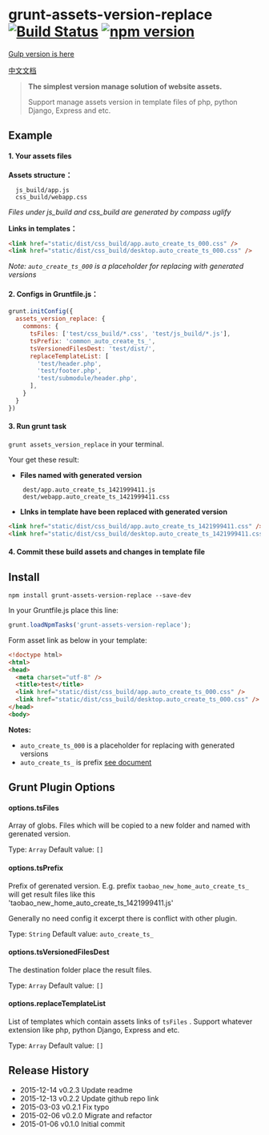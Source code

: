 # grunt-assets-version-replace  [![Build Status](https://travis-ci.org/Black-Mirror/grunt-assets-version-replace.svg?branch=master)](https://travis-ci.org/Black-Mirror/grunt-assets-version-replace) [![npm version](https://badge.fury.io/js/grunt-assets-version-replace.svg)](http://badge.fury.io/js/grunt-assets-version-replace)

[Gulp version is here](https://github.com/bammoo/gulp-assets-version-replace)

[中文文档](README-cn.md)

> **The simplest version manage solution of website assets.**
>  
>  Support manage assets version in template files of php, python Django, Express and etc.


## Example


#### 1. Your assets files
**Assets structure：**
 
```
  js_build/app.js
  css_build/webapp.css
```
*Files under js_build and css_build are generated by compass uglify*

**Links in templates：**

```html
<link href="static/dist/css_build/app.auto_create_ts_000.css" />
<link href="static/dist/css_build/desktop.auto_create_ts_000.css" />
```

*Note:  `auto_create_ts_000` is a placeholder for replacing with generated versions*

#### 2. Configs in Gruntfile.js：

```js
grunt.initConfig({
  assets_version_replace: {
    commons: {
      tsFiles: ['test/css_build/*.css', 'test/js_build/*.js'],
      tsPrefix: 'common_auto_create_ts_',
      tsVersionedFilesDest: 'test/dist/',
      replaceTemplateList: [
        'test/header.php',
        'test/footer.php',
        'test/submodule/header.php',
      ],
    }
  }
})
```
#### 3. Run grunt task

`grunt assets_version_replace` in your terminal.

Your get these result:

* **Files named with generated version** 

```
    dest/app.auto_create_ts_1421999411.js
    dest/webapp.auto_create_ts_1421999411.css
```

* **LInks in template have been replaced with generated version**

```html
<link href="static/dist/css_build/app.auto_create_ts_1421999411.css" />
<link href="static/dist/css_build/desktop.auto_create_ts_1421999411.css" />
```

#### 4. Commit these build assets and changes in template file



## Install

```shell
npm install grunt-assets-version-replace --save-dev
```

In your Gruntfile.js place this line:

```js
grunt.loadNpmTasks('grunt-assets-version-replace');
```

Form asset link as below in your template:

```html
<!doctype html>
<html>
<head>
  <meta charset="utf-8" />
  <title>test</title>
  <link href="static/dist/css_build/app.auto_create_ts_000.css" />
  <link href="static/dist/css_build/desktop.auto_create_ts_000.css" />
</head>
<body>
```

**Notes:** 
-  `auto_create_ts_000` is a placeholder for replacing with generated versions
-  `auto_create_ts_` is prefix [see document](#optionstsPrefix)


## Grunt Plugin Options

#### options.tsFiles

Array of globs. Files which will be copied to a new folder and named with gerenated version.

Type: `Array`
Default value: `[]`


#### options.tsPrefix

Prefix of gerenated version. 
E.g. prefix `taobao_new_home_auto_create_ts_`  will get result files like this  'taobao_new_home_auto_create_ts_1421999411.js' 

Generally no need config it excerpt there is conflict with other plugin.

Type: `String`
Default value: `auto_create_ts_`


#### options.tsVersionedFilesDest

The destination folder place the result files.

Type: `Array`
Default value: `[]`


#### options.replaceTemplateList

List of templates which contain assets links of `tsFiles` . Support whatever extension like php, python Django, Express and etc.


Type: `Array`
Default value: `[]`



## Release History

* 2015-12-14   v0.2.3   Update readme
* 2015-12-13   v0.2.2   Update github repo link
* 2015-03-03   v0.2.1   Fix typo
* 2015-02-06   v0.2.0   Migrate and refactor
* 2015-01-06   v0.1.0   Initial commit
